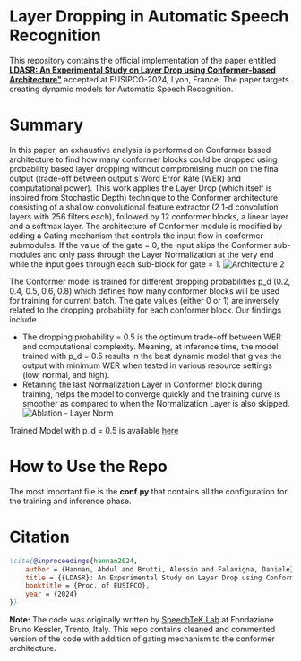 # Layer Dropping in Automatic Speech Recognition
This repository contains the official implementation of the paper entitled [**LDASR: An Experimental Study on Layer Drop using Conformer-based Architecture"**](https://eurasip.org/Proceedings/Eusipco/Eusipco2024/pdfs/0000151.pdf) accepted at EUSIPCO-2024, Lyon, France. The paper targets creating dynamic models for Automatic Speech Recognition.

# Summary 
In this paper, an exhaustive analysis is performed on Conformer based architecture to find how many conformer blocks could be dropped using probability based layer dropping without compromising much on the final output (trade-off between output's Word Error Rate (WER) and computational power). This work applies the Layer Drop (which itself is inspired from Stochastic Depth) technique to the Conformer architecture consisting of a shallow convolutional feature extractor (2 1-d convolution layers with 256 filters each), followed by 12 conformer blocks, a linear layer and a softmax layer. The architecture of Conformer module is modified by adding a Gating mechanism that controls the input flow in conformer submodules. If the value of the gate = 0, the input skips the Conformer sub-modules and only pass through the Layer Normalization at the very end while the input goes through each sub-block for gate = 1.
![Architecture 2](https://github.com/user-attachments/assets/30077656-6cfd-4d97-8f9d-c470076d6765)

The Conformer model is trained for different dropping probabilities p_d (0.2, 0.4, 0.5, 0.6, 0.8) which defines how many conformer blocks will be used for training for current batch. The gate values (either 0 or 1) are inversely related to the dropping probability for each conformer block. Our findings include 
- The dropping probability = 0.5 is the optimum trade-off between WER and computational complexity. Meaning, at inference time, the model trained with p_d = 0.5 results in the best dynamic model that gives the output with minimum WER when tested in various resource settings (low, normal, and high). 
- Retaining the last Normalization Layer in Conformer block during training, helps the model to converge quickly and the training curve is smoother as compared to when the Normalization Layer is also skipped. ![Ablation - Layer Norm](https://github.com/user-attachments/assets/dc2862a5-0a68-4790-8dee-e2e448015608)

Trained Model with p_d = 0.5 is available [here](https://drive.google.com/drive/folders/1-2awgUupRqTJnPxXmScfqSlWLK-6qN8d?usp=sharing ) 

# How to Use the Repo
The most important file is the **conf.py** that contains all the configuration for the training and inference phase.

# Citation
```bibtex
\cite{@inproceedings{hannan2024,
    author = {Hannan, Abdul and Brutti, Alessio and Falavigna, Daniele},
    title = {{LDASR}: An Experimental Study on Layer Drop using Conformer-based Architecture},
    booktitle = {Proc. of EUSIPCO},
    year = {2024}
}}
```

**Note:** The code was originally written by [SpeechTeK Lab](https://github.com/SpeechTechLab) at Fondazione Bruno Kessler, Trento, Italy. This repo contains cleaned and commented version of the code with addition of gating mechanism to the conformer architecture.
